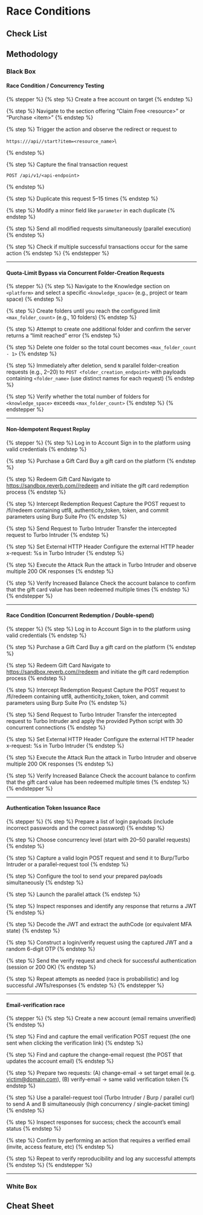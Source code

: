 # Race Conditions

## Check List

## Methodology

### Black Box

#### Race Condition / Concurrency Testing

{% stepper %}
{% step %}
Create a free account on target
{% endstep %}

{% step %}
Navigate to the section offering “Claim Free \<resource>” or “Purchase \<item>”
{% endstep %}

{% step %}
Trigger the action and observe the redirect or request to

`https:///api//start?item=<resource_name>`\

{% endstep %}

{% step %}
Capture the final transaction request

```http
POST /api/v1/<api-endpoint>
```
{% endstep %}

{% step %}
Duplicate this request 5–15 times
{% endstep %}

{% step %}
Modify a minor field like `parameter` in each duplicate
{% endstep %}

{% step %}
Send all modified requests simultaneously (parallel execution)
{% endstep %}

{% step %}
Check if multiple successful transactions occur for the same action
{% endstep %}
{% endstepper %}

***

#### Quota‑Limit Bypass via Concurrent Folder‑Creation Requests

{% stepper %}
{% step %}
Navigate to the Knowledge section on `<platform>` and select a specific `<knowledge_space>` (e.g., project or team space)
{% endstep %}

{% step %}
Create folders until you reach the configured limit `<max_folder_count>` (e.g., 10 folders)
{% endstep %}

{% step %}
Attempt to create one additional folder and confirm the server returns a “limit reached” error
{% endstep %}

{% step %}
Delete one folder so the total count becomes `<max_folder_count - 1>`
{% endstep %}

{% step %}
Immediately after deletion, send `N` parallel folder-creation requests (e.g., 2–20) to `POST <folder_creation_endpoint>` with payloads containing `<folder_name>` (use distinct names for each request)
{% endstep %}

{% step %}
Verify whether the total number of folders for `<knowledge_space>` exceeds `<max_folder_count>`
{% endstep %}
{% endstepper %}

***

#### Non‑Idempotent Request Replay

{% stepper %}
{% step %}
Log in to Account Sign in to the platform using valid credentials
{% endstep %}

{% step %}
Purchase a Gift Card Buy a gift card on the platform
{% endstep %}

{% step %}
Redeem Gift Card Navigate to https://sandbox.reverb.com//redeem and initiate the gift card redemption process
{% endstep %}

{% step %}
Intercept Redemption Request Capture the POST request to /fi/redeem containing utf8, authenticity\_token, token, and commit parameters using Burp Suite Pro
{% endstep %}

{% step %}
Send Request to Turbo Intruder Transfer the intercepted request to Turbo Intruder
{% endstep %}

{% step %}
Set External HTTP Header Configure the external HTTP header x-request: %s in Turbo Intruder
{% endstep %}

{% step %}
Execute the Attack Run the attack in Turbo Intruder and observe multiple 200 OK responses
{% endstep %}

{% step %}
Verify Increased Balance Check the account balance to confirm that the gift card value has been redeemed multiple times
{% endstep %}
{% endstepper %}

***

#### Race Condition (Concurrent Redemption / Double-spend)

{% stepper %}
{% step %}
Log in to Account Sign in to the platform using valid credentials
{% endstep %}

{% step %}
Purchase a Gift Card Buy a gift card on the platform
{% endstep %}

{% step %}
Redeem Gift Card Navigate to https://sandbox.reverb.com//redeem and initiate the gift card redemption process
{% endstep %}

{% step %}
Intercept Redemption Request Capture the POST request to /fi/redeem containing utf8, authenticity\_token, token, and commit parameters using Burp Suite Pro
{% endstep %}

{% step %}
Send Request to Turbo Intruder Transfer the intercepted request to Turbo Intruder and apply the provided Python script with 30 concurrent connections
{% endstep %}

{% step %}
Set External HTTP Header Configure the external HTTP header x-request: %s in Turbo Intruder
{% endstep %}

{% step %}
Execute the Attack Run the attack in Turbo Intruder and observe multiple 200 OK responses
{% endstep %}

{% step %}
Verify Increased Balance Check the account balance to confirm that the gift card value has been redeemed multiple times
{% endstep %}
{% endstepper %}

***

#### Authentication Token Issuance Race

{% stepper %}
{% step %}
Prepare a list of login payloads (include incorrect passwords and the correct password)
{% endstep %}

{% step %}
Choose concurrency level (start with 20–50 parallel requests)
{% endstep %}

{% step %}
Capture a valid login POST request and send it to Burp/Turbo Intruder or a parallel-request tool
{% endstep %}

{% step %}
Configure the tool to send your prepared payloads simultaneously
{% endstep %}

{% step %}
Launch the parallel attack
{% endstep %}

{% step %}
Inspect responses and identify any response that returns a JWT
{% endstep %}

{% step %}
Decode the JWT and extract the authCode (or equivalent MFA state)
{% endstep %}

{% step %}
Construct a login/verify request using the captured JWT and a random 6-digit OTP
{% endstep %}

{% step %}
Send the verify request and check for successful authentication (session or 200 OK)
{% endstep %}

{% step %}
Repeat attempts as needed (race is probabilistic) and log successful JWTs/responses
{% endstep %}
{% endstepper %}

***

#### Email‑verification race

{% stepper %}
{% step %}
Create a new account (email remains unverified)
{% endstep %}

{% step %}
Find and capture the email verification POST request (the one sent when clicking the verification link)
{% endstep %}

{% step %}
Find and capture the change-email request (the POST that updates the account email)
{% endstep %}

{% step %}
Prepare two requests: (A) change-email → set target email (e.g. [victim@domain.com](mailto:victim@domain.com)), (B) verify-email → same valid verification token
{% endstep %}

{% step %}
Use a parallel-request tool (Turbo Intruder / Burp / parallel curl) to send A and B simultaneously (high concurrency / single-packet timing)
{% endstep %}

{% step %}
Inspect responses for success; check the account’s email status
{% endstep %}

{% step %}
Confirm by performing an action that requires a verified email (invite, access feature, etc)
{% endstep %}

{% step %}
Repeat to verify reproducibility and log any successful attempts
{% endstep %}
{% endstepper %}

***

### White Box

## Cheat Sheet
